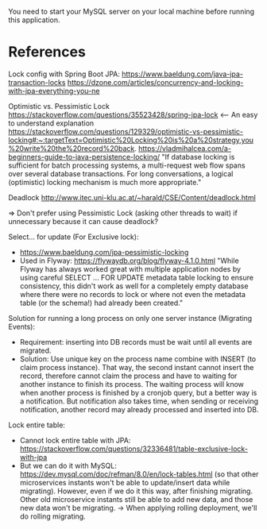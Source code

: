 You need to start your MySQL server on your local machine before running this application.

# References
Lock config with Spring Boot JPA:
https://www.baeldung.com/java-jpa-transaction-locks 
https://dzone.com/articles/concurrency-and-locking-with-jpa-everything-you-ne

Optimistic vs. Pessimistic Lock
https://stackoverflow.com/questions/35523428/spring-jpa-lock <-- An easy to understand explanation
https://stackoverflow.com/questions/129329/optimistic-vs-pessimistic-locking#:~:targetText=Optimistic%20Locking%20is%20a%20strategy,you%20write%20the%20record%20back.
https://vladmihalcea.com/a-beginners-guide-to-java-persistence-locking/
"If database locking is sufficient for batch processing systems, a multi-request web flow spans over several database transactions. For long conversations, a logical (optimistic) locking mechanism is much more appropriate."

Deadlock
http://www.itec.uni-klu.ac.at/~harald/CSE/Content/deadlock.html

=> Don't prefer using Pessimistic Lock (asking other threads to wait) if unnecessary because it can cause deadlock?

Select... for update (For Exclusive lock): 
- https://www.baeldung.com/jpa-pessimistic-locking
- Used in Flyway: https://flywaydb.org/blog/flyway-4.1.0.html
"While Flyway has always worked great with multiple application nodes by using careful SELECT ... FOR UPDATE metadata table locking to ensure consistency, this didn't work as well for a completely empty database where there were no records to lock or where not even the metadata table (or the schema!) had already been created."

Solution for running a long process on only one server instance (Migrating Events):
- Requirement: inserting into DB records must be wait until all events are migrated. 
- Solution: Use unique key on the process name combine with INSERT (to claim process instance).
That way, the second instant cannot insert the record, therefore cannot claim the process and have to waiting for another instance to finish its process.
The waiting process will know when another process is finished by a cronjob query, but a better way is a notification.
But notification also takes time, when sending or receiving notification, another record may already processed and inserted into DB.
 
Lock entire table: 
- Cannot lock entire table with JPA: https://stackoverflow.com/questions/32336481/table-exclusive-lock-with-jpa
- But we can do it with MySQL: https://dev.mysql.com/doc/refman/8.0/en/lock-tables.html (so that other microservices instants won't be able to update/insert data while migrating).
However, even if we do it this way, after finishing migrating. Other old microservice instants still be able to add new data, and those new data won't be migrating.
-> When applying rolling deployment, we'll do rolling migrating.
